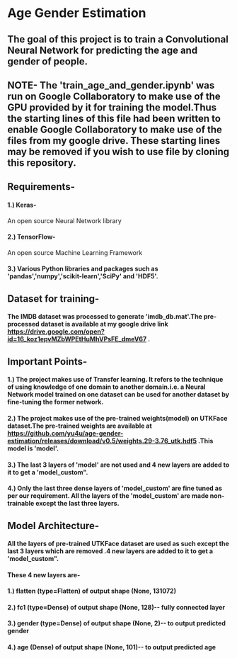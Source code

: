 # Age Gender Estimation

## The goal of this project is to train a Convolutional Neural Network for predicting the age and gender of people.

## NOTE- The 'train_age_and_gender.ipynb' was run on Google Collaboratory to make use of the GPU provided by it for training the model.Thus the starting lines of this file had been written to enable Google Collaboratory to make use of the files from my google drive. These starting lines may be removed if you wish to use file by cloning this repository.

## Requirements-
#### 1.) Keras-
An open source Neural Network library
#### 2.) TensorFlow-
An open source Machine Learning Framework
#### 3.) Various Python libraries and packages such as 'pandas','numpy','scikit-learn','SciPy' and 'HDF5'.

## Dataset for training- 
#### The IMDB dataset was processed to generate 'imdb_db.mat'.The pre-processed dataset is available at my google drive link https://drive.google.com/open?id=16_koz1epvMZbWPEtHuMhVPsFE_dmeV67 .

## Important Points-
#### 1.) The project makes use of Transfer learning. It refers to the technique of using knowledge of one domain to another domain.i.e. a Neural Network model trained on one dataset can be used for another dataset by fine-tuning the former network.
#### 2.) The project makes use of the pre-trained weights(model) on UTKFace dataset.The pre-trained weights are available at https://github.com/yu4u/age-gender-estimation/releases/download/v0.5/weights.29-3.76_utk.hdf5 .This model is 'model'.
#### 3.) The last 3 layers of 'model' are not used and 4 new layers are added to it to get a 'model_custom".
#### 4.) Only the last three dense layers of 'model_custom' are fine tuned as per our requirement. All the layers of the 'model_custom' are made non-trainable except the last three layers.

## Model Architecture-
#### All the layers of pre-trained UTKFace dataset are used as such except the last 3 layers which are removed .4 new layers are added to it to get a 'model_custom".
#### These 4 new layers are-
#### 1.) flatten (type=Flatten) of output shape (None, 131072)
#### 2.) fc1 (type=Dense)  of output shape (None, 128)-- fully connected layer
#### 3.) gender (type=Dense) of output shape (None, 2)-- to output predicted gender
#### 4.) age (Dense) of output shape (None, 101)-- to output predicted age

